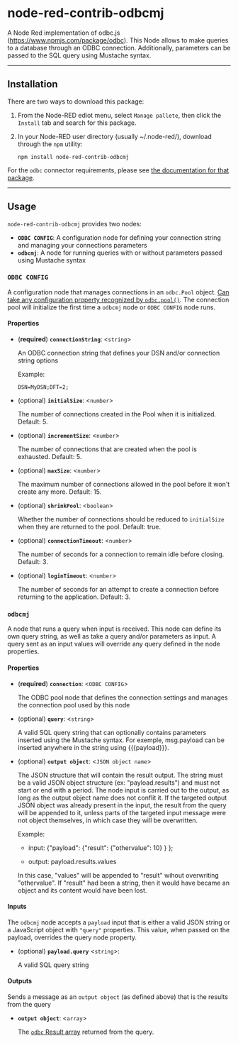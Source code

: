 # node-red-contrib-odbcmj

A Node Red implementation of odbc.js (https://www.npmjs.com/package/odbc).  This Node allows to make queries to a database through an ODBC connection.  Additionally, parameters can be passed to the SQL query using Mustache syntax.

---
## Installation

There are two ways to download this package:

1. From the Node-RED ediot menu, select `Manage pallete`, then click the `Install` tab and search for this package.

2. In your Node-RED user directory (usually ~/.node-red/), download through the `npm` utility:
    ```
    npm install node-red-contrib-odbcmj
    ```

For the `odbc` connector requirements, please see [the documentation for that package](https://www.npmjs.com/package/odbc#requirements).

---
## Usage

`node-red-contrib-odbcmj` provides two nodes:

* **`ODBC CONFIG`**: A configuration node for defining your connection string and managing your connections parameters
* **`odbcmj`**: A node for running queries with or without parameters passed using Mustache syntax

### `ODBC CONFIG`

A configuration node that manages connections in an `odbc.Pool` object. [Can take any configuration property recognized by `odbc.pool()`](https://www.npmjs.com/package/odbc#constructor-odbcpoolconnectionstring). The connection pool will initialize the first time a `odbcmj` node or `ODBC CONFIG` node runs.

#### Properties

* (**required**) **`connectionString`**: <`string`>

  An ODBC connection string that defines your DSN and/or connection string options

  Example:
  ```
  DSN=MyDSN;DFT=2;
  ```
* (optional) **`initialSize`**: <`number`>

  The number of connections created in the Pool when it is initialized.  Default: 5.

* (optional) **`incrementSize`**: <`number`>

  The number of connections that are created when the pool is exhausted. Default: 5.

* (optional) **`maxSize`**: <`number`>

  The maximum number of connections allowed in the pool before it won't create any more. Default: 15.

* (optional) **`shrinkPool`**: <`boolean`>

  Whether the number of connections should be reduced to `initialSize` when they are returned to the pool. Default: true.

* (optional) **`connectionTimeout`**: <`number`>

  The number of seconds for a connection to remain idle before closing.  Default: 3.

* (optional) **`loginTimeout`**: <`number`>

  The number of seconds for an attempt to create a connection before returning to the application. Default: 3.

### `odbcmj`

A node that runs a query when input is received. This node can define its own query string, as well as take a query and/or parameters as input. A query sent as an input values will override any query defined in the node properties.

#### Properties

* (**required**) **`connection`**: <`ODBC CONFIG`>

  The ODBC pool node that defines the connection settings and manages the connection pool used by this node

* (optional) **`query`**: <`string`>

  A valid SQL query string that can optionally contains parameters inserted using the Mustache syntax.  For exemple, msg.payload can be inserted anywhere in the string using {{{payload}}}.

* (optional) **`output object`**: <`JSON object name`>

  The JSON structure that will contain the result output.  The string must be a valid JSON object structure (ex: "payload.results") and must not start or end with a period.  The node input is carried out to the output, as long as the output object name does not conflit it.  If the targeted output JSON object was already present in the input, the result from the query will be appended to it, unless parts of the targeted input message were not object themselves, in which case they will be overwritten.

  Example:

    - input:   {"payload":
                 {"result":
                   {"othervalue": 10}
                 }
               };

    - output:  payload.results.values

    In this case, "values" will be appended to "result" wihout overwriting "othervalue".  If "result" had been a string, then it would have became an object and its content would have been lost.

#### Inputs

The `odbcmj` node accepts a `payload` input that is either a valid JSON string or a JavaScript object with `"query"` properties. This value, when passed on the payload, overrides the query node property.

* (optional) **`payload.query`** <`string`>:

  A valid SQL query string

#### Outputs

Sends a message as an `output object` (as defined above) that is the results from the query

* **`output object`**: <`array`>

  The [`odbc` Result array](https://www.npmjs.com/package/odbc#result-array) returned from the query.
